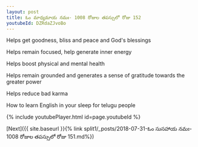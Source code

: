 ```yaml
---
layout: post
title: ఓం మాధ్యమాయ నమః- 1008 రోజుల తపస్సులో రోజు 152
youtubeId: DZRdaZJvoBo
---
```

 
 
Helps get goodness, bliss and peace and God's blessings
 
Helps remain focused, help generate inner energy 
 
Helps boost physical and mental health 
 
Helps remain grounded and generates a sense of gratitude towards the greater power 
 
Helps reduce bad karma
 
How to learn English in your sleep for telugu people
 
 
 
 


{% include youtubePlayer.html id=page.youtubeId %}
 
[Next]({{ site.baseurl }}{% link split1/_posts/2018-07-31-ఓం సుసహాయ నమః- 1008 రోజుల తపస్సులో రోజు 151.md%})
 
